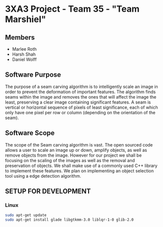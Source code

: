 # 3XA3 Project - Team 35 - "Team Marshiel"

## Members

* Marlee Roth
* Harsh Shah
* Daniel Wolff

## Software Purpose

The purpose of a seam carving algorithm is to intelligently scale an image in order to prevent  the deformation of important features. The algorithm finds seams within the image and removes the ones that will affect the image the least, preserving a clear image containing significant features. A seam is vertical or horizontal sequence of pixels of least significance, each of which only have one pixel per row or column (depending on the orientation of the seam).

## Software Scope

The scope of the Seam carving algorithm is vast. The open sourced code allows a user to scale an image up or down, amplify objects, as well as remove objects from the image. However for our project we shall be focusing on the scaling of the images as well as the removal and preservation of objects. We shall make use of a commonly used C++ library to implement these features. We plan on implementing an object selection tool using a edge detection algorithm.

## SETUP FOR DEVELOPMENT

### Linux

``` bash
sudo apt-get update
sudo apt-get install glade libgtkmm-3.0 liblqr-1-0 glib-2.0
```